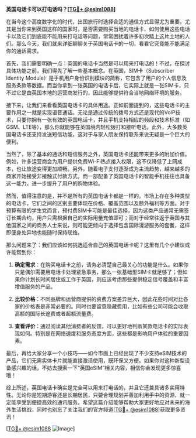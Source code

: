 **英国电话卡可以打电话吗？[[TG💪+ @esim1088](https://t.me/s/esim1088)]**

在当今这个高度数字化的时代，出国旅行时选择合适的通信方式显得尤为重要。尤其是当你来到英国这样的国家时，是否需要购买当地的电话卡、如何使用这些电话卡以及它们到底能不能用来打电话等问题，常常困扰着许多初次踏上这片土地的人们。那么今天，我们就来详细聊聊关于英国电话卡的一切，看看它究竟能不能满足你的通话需求。

首先，我们需要明确一点：英国的电话卡当然是可以用来打电话的！不过，在探讨具体功能之前，我们得先了解一些基本概念。在英国，SIM卡（Subscriber Identity Module）是手机用户身份识别模块的简称，它包含了用户的个人信息及服务条款等数据。而当你拿到一张英国的电话卡后，它实际上就是一张SIM卡，只不过它是由英国本地的运营商发行的，因此能够提供符合当地网络环境的服务。

接下来，让我们来看看英国电话卡的具体用途。正如前面提到的，这些电话卡的主要作用之一就是实现语音通话。无论是通过传统的拨号方式还是现代的VoIP技术，只要你拥有一张有效的英国电话卡，并且手机支持相应的频段和技术标准（如GSM、LTE等），那么你就能够在英国境内轻松拨打和接听电话。此外，大多数英国电话卡还支持发送短信功能，这对于与家人朋友保持联系来说无疑是一个巨大的便利。

当然了，除了基本的通话和短信服务之外，英国电话卡还能带来更多的附加价值。例如，许多运营商会为用户提供免费Wi-Fi热点接入权限，这不仅降低了上网成本，也让旅途变得更加顺畅。另外，随着电子支付逐渐成为主流趋势，越来越多的商家开始接受非接触式付款方式，而一部配备了英国电话卡的智能手机往往也具备这一能力，进一步提升了用户的购物体验。

然而，值得注意的是，并不是所有的英国电话卡都是一样的。市场上存在多种类型的电话卡，它们之间的区别主要体现在价格、覆盖范围以及额外福利等方面。对于预算有限的学生党而言，预付费SIM卡可能是最佳选择，因为这类产品通常无需签订长期合约，用户只需根据自己的实际用量充值即可；而对于经常往返于英国与其他国家之间的商务人士来说，则可能更倾向于选择包含国际漫游服务的套餐，这样即便身处异地也能随时保持联络。

那么问题来了：我们应该如何挑选适合自己的英国电话卡呢？这里有几个小建议或许能帮到你：

1. **确定需求**：在购买电话卡之前，请务必清楚自己最关心的功能是什么。如果你只是偶尔需要用电话卡处理紧急事务，那么一张基础型SIM卡就足够了；但如果你计划长时间居住或工作于英国，则应该考虑那些提供稳定信号覆盖和丰富增值服务的产品。
   
2. **比较价格**：不同品牌和运营商提供的资费方案差异巨大，因此花些时间对比各家的价格表是非常必要的。同时也要留意隐藏费用，比如有些公司可能会收取高额的国际长途费或者超额流量费。
   
3. **查看评价**：通过阅读其他消费者的反馈，可以更好地判断某款电话卡的实际表现如何。特别是在网络速度和服务态度方面，这些都是影响用户体验的重要因素。

最后，再给大家分享一个小技巧——如今市面上已经出现了不少支持eSIM技术的产品，它们无需实体卡片就能直接激活使用，既环保又方便。如果你对这种新型设备感兴趣的话，不妨去搜索一下“英国eSIM”相关内容，相信你会发现更多惊喜哦！

综上所述，英国电话卡确实是完全可以用来打电话的，并且它还兼具诸多实用特性。无论你是短期游客还是长期居民，只要合理规划并善加利用手中的资源，就一定能享受到便捷高效的通讯服务。希望这篇介绍能够帮助大家更好地应对未来的海外生活挑战，同时也别忘了关注我们的官方频道[[TG💪+ @esim1088](https://t.me/s/esim1088)]获取更多资讯！

[[TG💪+ @esim1088](https://t.me/s/esim1088) ![Image](https://i.postimg.cc/4NQfJmqS/Snipaste-2025-05-13-00-14-12.png)]